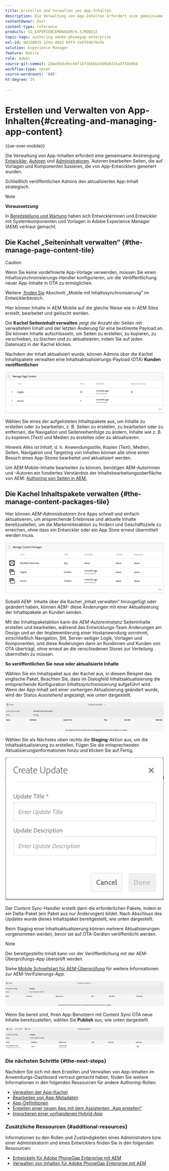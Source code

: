 ```yaml
---
title: Erstellen und Verwalten von App-Inhalten
description: Die Verwaltung von App-Inhalten erfordert eine gemeinsame Anstrengung von Entwicklern, Inhaltsautoren und Administratoren. Autoren bearbeiten Seiten, die auf Vorlagen und Komponenten basieren, die von App-Entwicklern generiert wurden.
contentOwner: User
content-type: reference
products: SG_EXPERIENCEMANAGER/6.5/MOBILE
topic-tags: authoring-adobe-phonegap-enterprise
exl-id: 9d350935-129a-40d3-89f4-2e6f69676e5e
solution: Experience Manager
feature: Mobile
role: Admin
source-git-commit: 2dae56dc9ec66f1bf36bbb24d6b0315a5f5040bb
workflow-type: tm+mt
source-wordcount: '685'
ht-degree: 2%

---
```


# Erstellen und Verwalten von App-Inhalten{#creating-and-managing-app-content}

{{ue-over-mobile}}

Die Verwaltung von App-Inhalten erfordert eine gemeinsame Anstrengung [Entwickler](#developer), [Autoren](#author) und [Administratoren](#administrator). Autoren bearbeiten Seiten, die auf Vorlagen und Komponenten basieren, die von App-Entwicklern generiert wurden.

Schließlich veröffentlichen Admins den aktualisierten App-Inhalt strategisch.

>[!NOTE]
>
>**Voraussetzung**:
>
>In [Bereitstellung und Wartung](/help/sites-deploying/deploy.md) haben sich Entwicklerinnen und Entwickler mit Systemkomponenten und Vorlagen in Adobe Experience Manager (AEM) vertraut gemacht.

## Die Kachel „Seiteninhalt verwalten“ {#the-manage-page-content-tile}

>[!CAUTION]
>
>Wenn Sie keine vordefinierte App-Vorlage verwenden, müssen Sie einen Inhaltssynchronisierungs-Handler konfigurieren, um die Veröffentlichung neuer App-Inhalte in OTA zu ermöglichen.
>
>Weitere [&#x200B; finden Sie &#x200B;](/help/mobile/phonegap-contentsync.md) Abschnitt „Mobile mit Inhaltssynchronisierung“ im Entwicklerbereich.

Hier können Inhalte in AEM Mobile auf die gleiche Weise wie in AEM Sites erstellt, bearbeitet und gelöscht werden.

Die **Kachel Seiteninhalt verwalten** zeigt die Anzahl der Seiten mit verwaltetem Inhalt und der letzten Änderung für eine bestimmte Payload an. Sie können Inhalte aufschlüsseln, um Seiten zu erstellen, zu kopieren, zu verschieben, zu löschen und zu aktualisieren, indem Sie auf jeden Datensatz in der Kachel klicken.

Nachdem der Inhalt aktualisiert wurde, können Admins über die Kachel Inhaltspakete verwalten eine Inhaltsaktualisierungs-Payload (OTA) **Kunden veröffentlichen**

![chlimage_1-161](assets/chlimage_1-161.png)

Wählen Sie eines der aufgelisteten Inhaltspakete aus, um Inhalte zu erstellen oder zu bearbeiten, z. B. Seiten zu erstellen, zu bearbeiten oder zu entfernen, die Navigation und Seitenreihenfolge zu ändern, Inhalte wie z. B. zu kopieren (Text) und Medien zu erstellen oder zu aktualisieren.

Hinweis *Alles ist Inhalt*, d. h. Anwendungsstile, Kopien (Text), Medien, Seiten, Navigation und Targeting von Inhalten können alle ohne einen Besuch eines App-Stores bearbeitet und aktualisiert werden.

Um AEM Mobile-Inhalte bearbeiten zu können, benötigen AEM-Autorinnen und -Autoren ein fundiertes Verständnis der Inhaltsbearbeitungsoberfläche von AEM: [Authoring von Seiten in AEM.](/help/sites-authoring/qg-page-authoring.md)

## Die Kachel Inhaltspakete verwalten {#the-manage-content-packages-tile}

Hier können *AEM-Administratoren* ihre Apps schnell und einfach aktualisieren, um ansprechende Erlebnisse und aktuelle Inhalte bereitzustellen, um die Markeninteraktion zu fördern und Geschäftsziele zu erreichen, ohne dass ein Entwickler oder ein App Store erneut übermittelt werden muss.

![chlimage_1-162](assets/chlimage_1-162.png)

Sobald *AEM-* Inhalte über die Kachel „Inhalt verwalten“ hinzugefügt oder geändert haben, können *AEM-* diese Änderungen mit einer Aktualisierung der Inhaltspakete an Kunden senden.

Mit der Inhaltspaketaktion kann die *AEM-Autoreninstanz* Seiteninhalte erstellen und bearbeiten, während das Entwicklungs-Team Änderungen am Design und an der Implementierung einer Hostanwendung vornimmt, einschließlich Navigation, Stil, Server-seitiger Logik, Vorlagen und Komponenten, und diese Änderungen dann an Kundinnen und Kunden von OTA überträgt, ohne erneut an die verschiedenen Stores zur Verteilung übermitteln zu müssen.

**So veröffentlichen Sie neue oder aktualisierte Inhalte**

Wählen Sie ein Inhaltspaket aus der Kachel aus, in diesem Beispiel das englische Paket. Beachten Sie, dass im Dialogfeld Inhaltsaktualisierung die entsprechende Konfiguration *Inhaltssynchronisierung* aufgeführt wird. Wenn der App-Inhalt seit einer vorherigen Aktualisierung geändert wurde, wird der Status *Ausstehend* angezeigt, wie unten dargestellt.

![chlimage_1-163](assets/chlimage_1-163.png)

Wählen Sie als Nächstes oben rechts die **Staging**-Aktion aus, um die Inhaltsaktualisierung zu erstellen. Fügen Sie die entsprechenden Aktualisierungsinformationen hinzu und klicken Sie auf Fertig.

![chlimage_1-164](assets/chlimage_1-164.png)

Der *Content Sync*-Handler erstellt dann die erforderlichen Pakete, indem er ein Delta-Paket (ein Paket aus *nur* Änderungen) bildet. Nach Abschluss des Updates wurde dieses Inhaltspaket bereitgestellt, wie unten dargestellt.

Beim Staging einer Inhaltsaktualisierung können mehrere Aktualisierungen vorgenommen werden, bevor sie auf OTA-Geräten veröffentlicht werden.

>[!NOTE]
>
>Der bereitgestellte Inhalt kann vor der Veröffentlichung mit der AEM-Überprüfungs-App überprüft werden.
>
>Siehe [Mobile Schnellstart für AEM-Überprüfung](/help/mobile/phonegap-mobile-quickstart.md) für weitere Informationen zur AEM-Verifizierungs-App.

![chlimage_1-165](assets/chlimage_1-165.png)

Wenn Sie bereit sind, Ihren App-Benutzern mit Content Sync OTA neue Inhalte bereitzustellen, wählen Sie **Publish** aus, wie unten dargestellt.

![chlimage_1-166](assets/chlimage_1-166.png)

### Die nächsten Schritte {#the-next-steps}

Nachdem Sie sich mit dem Erstellen und Verwalten von App-Inhalten im Anwendungs-Dashboard vertraut gemacht haben, finden Sie weitere Informationen in den folgenden Ressourcen für andere Authoring-Rollen:

* [Verwalten der App-Kachel](/help/mobile/phonegap-app-details-tile.md)
* [Bearbeiten von App-Metadaten](/help/mobile/phonegap-editmetadata.md)
* [App-Definitionen](/help/mobile/phonegap-app-definitions.md)
* [Erstellen einer neuen App mit dem Assistenten „App erstellen“](/help/mobile/phonegap-create-new-app.md)
* [Importieren einer vorhandenen Hybrid-App](/help/mobile/phonegap-adding-content-to-imported-app.md)

### Zusätzliche Ressourcen {#additional-resources}

Informationen zu den Rollen und Zuständigkeiten eines Administrators bzw. einer Administratorin und eines Entwicklers finden Sie in den folgenden Ressourcen:

* [Entwickeln für Adobe PhoneGap Enterprise mit AEM](/help/mobile/developing-in-phonegap.md)
* [Verwalten von Inhalten für Adobe PhoneGap Enterprise mit AEM](/help/mobile/administer-phonegap.md)
